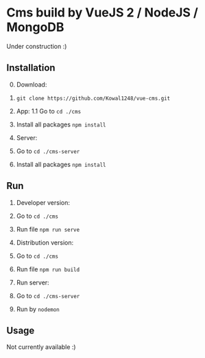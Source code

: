 # Cms build by VueJS 2 / NodeJS / MongoDB

Under construction :)

## Installation
0. Download:
1. `git clone https://github.com/Kowal1248/vue-cms.git`
1. App:
1.1 Go to `cd ./cms`
  2. Install all packages `npm install`

3. Server:
  1. Go to `cd ./cms-server`
  2. Install all packages `npm install`

## Run
1. Developer version:
  1. Go to `cd ./cms`
  2. Run file `npm run serve`

2. Distribution version:
  1. Go to `cd ./cms`
  2. Run file `npm run build`

3. Run server:
  1. Go to `cd ./cms-server`
  2. Run by `nodemon`

## Usage
Not currently available :)
